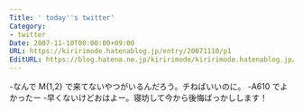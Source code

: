 ```yaml
---
Title: ' today''s twitter'
Category:
- twitter
Date: 2007-11-10T00:00:00+09:00
URL: https://kiririmode.hatenablog.jp/entry/20071110/p1
EditURL: https://blog.hatena.ne.jp/kiririmode/kiririmode.hatenablog.jp/atom/entry/8454420450078216281
---
```



-なんで M{1,2} で来てないやつがいるんだろう。チねばいいのに。
-A610 でよかったー
-早くないけどおはよー。寝坊して今から後悔ばっかしします！
